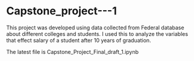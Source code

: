 # Capstone_project---1
This project was developed using data collected from Federal database about different colleges and students. I used this to analyze the variables that effect salary of a student after 10 years of graduation. 

The latest file is Capstone_Project_Final_draft_1.ipynb  
